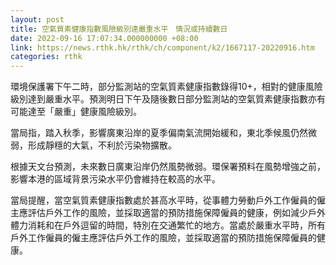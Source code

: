 ```yaml
---
layout: post
title: 空氣質素健康指數風險級別達嚴重水平　情況或持續數日
date: 2022-09-16 17:07:34.000000000 +08:00
link: https://news.rthk.hk/rthk/ch/component/k2/1667117-20220916.htm
categories: rthk
---
```


環境保護署下午二時，部分監測站的空氣質素健康指數錄得10+，相對的健康風險級別達到嚴重水平。預測明日下午及隨後數日部分監測站的空氣質素健康指數亦有可能達至「嚴重」健康風險級別。

當局指，踏入秋季，影響廣東沿岸的夏季偏南氣流開始緩和，東北季候風仍然微弱，形成靜穩的大氣，不利於污染物擴散。

根據天文台預測，未來數日廣東沿岸仍然風勢微弱。環保署預料在風勢增強之前，影響本港的區域背景污染水平仍會維持在較高的水平。

當局提醒，當空氣質素健康指數處於甚高水平時，從事體力勞動戶外工作僱員的僱主應評估戶外工作的風險，並採取適當的預防措施保障僱員的健康，例如減少戶外體力消耗和在戶外逗留的時間，特別在交通繁忙的地方。當處於嚴重水平時，所有戶外工作僱員的僱主應評估戶外工作的風險，並採取適當的預防措施保障僱員的健康。
